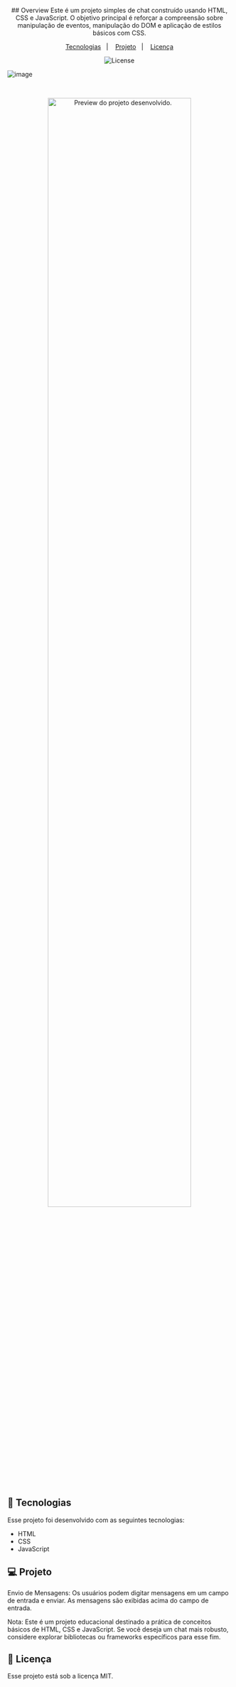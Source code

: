 <p align="center">
## Overview
Este é um projeto simples de chat construído usando HTML, CSS e JavaScript. O objetivo principal é reforçar a compreensão sobre manipulação de eventos, manipulação do DOM e aplicação de estilos básicos com CSS.
</p>

<p align="center">
  <a href="#-tecnologias">Tecnologias</a>&nbsp;&nbsp;&nbsp;|&nbsp;&nbsp;&nbsp;
  <a href="#-projeto">Projeto</a>&nbsp;&nbsp;&nbsp;|&nbsp;&nbsp;&nbsp;
  <a href="#memo-licença">Licença</a>
</p>

<p align="center">
  <img alt="License" src="https://img.shields.io/static/v1?label=license&message=MIT&color=49AA26&labelColor=000000">
</p>

![image](https://github.com/a-paulaassuncao/chatSenac/assets/111024757/b57e9ad1-07ca-4450-8042-8e146bcf10de)

<br>

<p align="center">
  <img alt="Preview do projeto desenvolvido." src="./assets/preview.png" width="80%">
</p>

## 🚀 Tecnologias

Esse projeto foi desenvolvido com as seguintes tecnologias:

- HTML
- CSS
- JavaScript


## 💻 Projeto

Envio de Mensagens: 
Os usuários podem digitar mensagens em um campo de entrada e enviar. As mensagens são exibidas acima do campo de entrada.

Nota: Este é um projeto educacional destinado a prática de conceitos básicos de HTML, CSS e JavaScript. Se você deseja um chat mais robusto, considere explorar bibliotecas ou frameworks específicos para esse fim.

## 📝 Licença

Esse projeto está sob a licença MIT.

